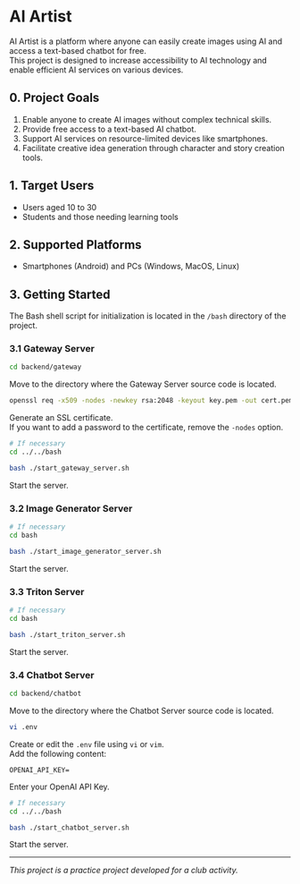 # AI Artist  
AI Artist is a platform where anyone can easily create images using AI and access a text-based chatbot for free.  
This project is designed to increase accessibility to AI technology and enable efficient AI services on various devices.

## 0. Project Goals  
1. Enable anyone to create AI images without complex technical skills.  
2. Provide free access to a text-based AI chatbot.  
3. Support AI services on resource-limited devices like smartphones.  
4. Facilitate creative idea generation through character and story creation tools.  

## 1. Target Users  
- Users aged 10 to 30  
- Students and those needing learning tools  

## 2. Supported Platforms  
- Smartphones (Android) and PCs (Windows, MacOS, Linux)  

## 3. Getting Started  
The Bash shell script for initialization is located in the `/bash` directory of the project.

### 3.1 Gateway Server  
```bash
cd backend/gateway
```  
Move to the directory where the Gateway Server source code is located.

```bash
openssl req -x509 -nodes -newkey rsa:2048 -keyout key.pem -out cert.pem -days 365
```  
Generate an SSL certificate.  
If you want to add a password to the certificate, remove the `-nodes` option.

```bash
# If necessary
cd ../../bash

bash ./start_gateway_server.sh
```  
Start the server.

### 3.2 Image Generator Server  
```bash
# If necessary
cd bash

bash ./start_image_generator_server.sh
```  
Start the server.

### 3.3 Triton Server  
```bash
# If necessary
cd bash

bash ./start_triton_server.sh
```  
Start the server.

### 3.4 Chatbot Server  
```bash
cd backend/chatbot
```  
Move to the directory where the Chatbot Server source code is located.

```bash
vi .env
```  
Create or edit the `.env` file using `vi` or `vim`.  
Add the following content:  
```plaintext
OPENAI_API_KEY=
```  
Enter your OpenAI API Key.

```bash
# If necessary
cd ../../bash

bash ./start_chatbot_server.sh
```  
Start the server.

---

*This project is a practice project developed for a club activity.*